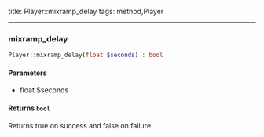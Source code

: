 title: Player::mixramp_delay
tags: method,Player

---

<div class="method">
<h3 class="method-name">mixramp_delay</h3>
<p></p>

```php
Player::mixramp_delay(float $seconds) : bool
```

#### Parameters

*  float $seconds


#### Returns `bool`

Returns true on success and false on failure


</div>